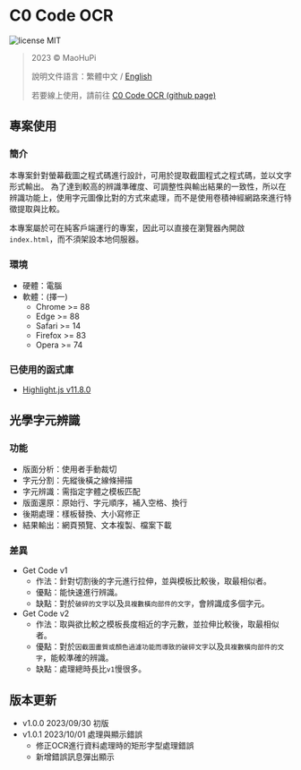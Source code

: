 # C0 Code OCR

![license MIT](https://img.shields.io/badge/license-MIT-blue)

> 2023 &copy; MaoHuPi
> 
> 說明文件語言：繁體中文 / [English](../README.md)
> 
> 若要線上使用，請前往 [C0 Code OCR (github page)](https://maohupi.github.io/c0CodeOCR/)

## 專案使用

### 簡介

本專案針對螢幕截圖之程式碼進行設計，可用於提取截圖程式之程式碼，並以文字形式輸出。
為了達到較高的辨識準確度、可調整性與輸出結果的一致性，所以在辨識功能上，使用字元圖像比對的方式來處理，而不是使用卷積神經網路來進行特徵提取與比較。

本專案屬於可在純客戶端運行的專案，因此可以直接在瀏覽器內開啟`index.html`，而不須架設本地伺服器。

### 環境

* 硬體：電腦
* 軟體：(擇一)
	* Chrome >= 88
	* Edge >= 88
	* Safari >= 14
	* Firefox >= 83
	* Opera >= 74

### 已使用的函式庫

* [Highlight.js v11.8.0](https://github.com/highlightjs/highlight.js/releases/tag/11.8.0)

## 光學字元辨識

### 功能

* 版面分析：使用者手動裁切
* 字元分割：先縱後橫之線條掃描
* 字元辨識：需指定字體之模板匹配
* 版面還原：原始行、字元順序，補入空格、換行
* 後期處理：樣板替換、大小寫修正
* 結果輸出：網頁預覽、文本複製、檔案下載

### 差異

* Get Code v1
	* 作法：針對切割後的字元進行拉伸，並與模板比較後，取最相似者。
	* 優點：能快速進行辨識。
	* 缺點：對於`破碎的文字`以及`具複數橫向部件的文字`，會辨識成多個字元。
* Get Code v2  
	* 作法：取與欲比較之模板長度相近的字元數，並拉伸比較後，取最相似者。
	* 優點：對於`因截圖畫質或顏色過濾功能而導致的破碎文字`以及`具複數橫向部件的文字`，能較準確的辨識。
	* 缺點：處理總時長比`v1`慢很多。

## 版本更新

* v1.0.0 2023/09/30 初版
* v1.0.1 2023/10/01 處理與顯示錯誤
	* 修正OCR進行資料處理時的矩形字型處理錯誤
	* 新增錯誤訊息彈出顯示